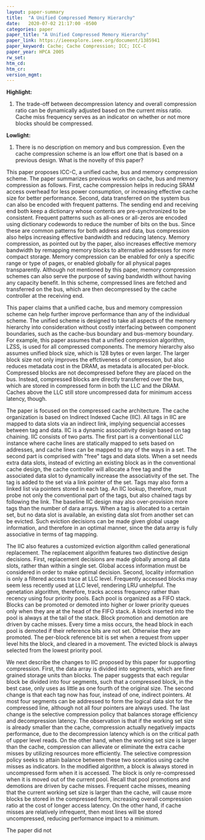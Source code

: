 ```yaml
---
layout: paper-summary
title:  "A Unified Compressed Memory Hierarchy"
date:   2020-07-02 21:17:00 -0500
categories: paper
paper_title: "A Unified Compressed Memory Hierarchy"
paper_link: https://ieeexplore.ieee.org/document/1385941
paper_keyword: Cache; Cache Compression; ICC; ICC-C
paper_year: HPCA 2005
rw_set:
htm_cd:
htm_cr:
version_mgmt:
---
```


**Highlight:**

1. The trade-off between decompression latency and overall compression ratio can be dynamically adjusted based on the 
   current miss ratio. Cache miss frequency serves as an indicator on whether or not more blocks should be compressed.



**Lowlight:**

1. There is no description on memory and bus compression. Even the cache compression scheme is an low effort one that
   is based on a previous design. What is the novelty of this paper?

This paper proposes ICC-C, a unified cache, bus and memory compression scheme. The paper summarizes previous works on 
cache, bus and memory compression as follows. First, cache compression helps in reducing SRAM access overhead for less
power consumption, or increasing effective cache size for better performance. Second, data transferred on the system bus
can also be encoded with frequent patterns. The sending end and receiving end both keep a dictionary whose contents are 
pre-synchronized to be consistent. Frequent patterns such as all-ones or all-zeros are encoded using dictionary codewords
to reduce the number of bits on the bus. Since these are common patterns for both address and data, bus compression also 
helps increasing effective bandwidth and reducing latency. Memory compression, as pointed out by the paper, also increases
effective memory bandwidth by remapping memory blocks to alternative addresses for more compact storage. Memory
compression can be enabled for only a specific range or type of pages, or enabled globally for all physical pages 
transparently. Although not mentioned by this paper, memory compression schemes can also serve the purpose of saving 
bandwidth without having any capacity benefit. In this scheme, compressed lines are fetched and transferred on the bus,
which are then decompressed by the cache controller at the receiving end.

This paper claims that a unified cache, bus and memory compression scheme can help further improve performance than any
of the individual scheme. The unified scheme is designed to take all aspects of the memory hierarchy into consideration
without costly interfacing between component boundaries, such as the cache-bus boundary and bus-memory boundary.
For example, this paper assumes that a unified compression algorithm, LZSS, is used for all compressed components. 
The memory hierarchy also assumes unified block size, which is 128 bytes or even larger. The larger block size not only 
improves the effctiveness of compression, but also reduces metadata cost in the DRAM, as metadata is allocated per-block.
Compressed blocks are not decompressed before 
they are placed on the bus. Instead, compressed blocks are directly transferred over the bus, which are stored in compressed
form in both the LLC and the DRAM. Caches above the LLC still store uncompressed data for minimum access latency, though.

The paper is focused on the compressed cache architecture. The cache organization is based on Indirect Indexed Cache (IIC).
All tags in IIC are mapped to data slots via an indirect link, implying sequencial accesses between tag and data.
IIC is a dynamic associativity design based on tag chaining. IIC consists of two parts. The first part is a conventional 
LLC instance where cache lines are statically mapped to sets based on addresses, and cache lines can be mapped to any of 
the ways in a set. The second part is comprised with "free" tags and data slots. When a set needs extra data slots, instead
of evicting an existing block as in the conventional cache design, the cache controller will allocate a free tag and the 
associated data slot to dynamically increase the associativity of the set. The tag is added to the set via a link pointer
of the set. Tags may also form a linked list via pointers stored in each tag. An IIC lookup, therefore, must probe not only
the conventional part of the tags, but also chained tags by following the link.
The baseline IIC design may also over-provision more tags than the number of dara arrays. When a tag is allocated 
to a certain set, but no data slot is available, an existing data slot from another set can be evicted. Such eviction
decisions can be made given global usage information, and therefore in an optimal manner, since the data array is fully 
associative in terms of tag mapping.

The IIC also features a customized eviction algorithm called generational replacement. The replacement algorithm features
two distinctive design decisions. First, replacement decisions are made globally among all data slots, rather than within
a single set. Global access information must be considered in order to make optimal decision. Second, locality information 
is only a filtered access trace at LLC level. Frequently accessed blocks may seem less recently used at LLC level, rendering 
LRU unhelpful. The genetation algorithm, therefore, tracks access frequency rather than recency using four priority pools.
Each pool is organized as a FIFO stack. Blocks can be promoted or demoted into higher or lower priority queues only when they
are at the head of the FIFO stack. A block inserted into the pool is always at the tail of the stack. Block promotion
and demotion are driven by cache misses. Every time a miss occurs, the head block in each pool is demoted if their reference
bits are not set. Otherwise they are promoted. The per-block reference bit is set when a request from upper level hits 
the block, and cleared in a movement. The evicted block is always selected from the lowest priority pool.

We next describe the changes to IIC proposed by this paper for supporting compression. First, the data array is divided into
segments, which are finer grained storage units than blocks. The paper suggests that each regular block be divided into 
four segments, such that a compressed block, in the best case, only uses as little as one fourth of the original size.
The second change is that each tag now has four, instead of one, indirect pointers. At most four segments can be addressed
to form the logical data slot for the compressed line, although not all four pointers are always used. The last change is
the selective compression policy that balances storage efficiency and decompression latency. The observation is that
if the working set size is already smaller than the cache, compression actually negatively impacts performance, due to
the decompression latency which is on the critical path of upper level reads. On the other hand, when the working set
size is larger than the cache, compression can allievate or eliminate the extra cache misses by utilizing resources
more efficiently. The selective compression policy seeks to attain balance between these two scenatios using cache 
misses as indicators. In the modified algorithm, a block is always stored in uncompressed form when it is accessed.
The block is only re-compressed when it is moved out of the current pool. Recall that pool promotions and demotions are
driven by cache misses. Frequent cache misses, meaning that the current working set size is larger than the cache,
will cause more blocks be stored in the compressed form, increasing overall compression ratio at the cost of longer
access latency. On the other hand, if cache misses are relatively infrequent, then most lines will be stored uncompressed,
reducing performance impact to a minimum.

The paper did not 
